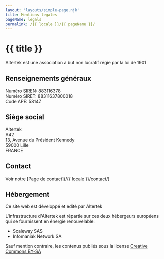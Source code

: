 ```yaml
---
layout: 'layouts/simple-page.njk'
title: Mentions legales
pageName: legals
permalink: /{{ locale }}/{{ pageName }}/
---
```


# {{ title }}

Altertek est une association à but non lucratif régie par la loi de 1901  

## Renseignements généraux
Numéro SIREN: 883116378  
Numéro SIRET:  88311637800018  
Code APE: 5814Z  

## Siège social
Altertek  
A42  
13, Avenue du Président Kennedy  
59000 Lille  
FRANCE  

## Contact
Voir notre [Page de contact](/{{ locale }}/contact/)

## Hébergement
Ce site web est développé et edité par Altertek  

L'infrastructure d'Altertek est répartie sur ces deux hébergeurs européens qui se fournissent en énergie renouvelable:  
- Scaleway SAS  
- Infomaniak Network SA  


Sauf mention contraire, les contenus publiés sous la license [Creative Commons BY-SA](https://creativecommons.org/licenses/by-sa/4.0/)
